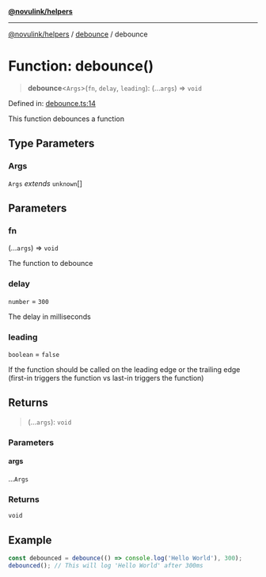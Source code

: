 [**@novulink/helpers**](../../README.md)

***

[@novulink/helpers](../../modules.md) / [debounce](../README.md) / debounce

# Function: debounce()

> **debounce**\<`Args`\>(`fn`, `delay`, `leading`): (...`args`) => `void`

Defined in: [debounce.ts:14](https://github.com/M-Media-Group/app.novu.link/blob/d43aa75d61cafdf214ab3b4b66ffcaae1fde7b4e/packages/helpers/src/debounce.ts#L14)

This function debounces a function

## Type Parameters

### Args

`Args` *extends* `unknown`[]

## Parameters

### fn

(...`args`) => `void`

The function to debounce

### delay

`number` = `300`

The delay in milliseconds

### leading

`boolean` = `false`

If the function should be called on the leading edge or the trailing edge (first-in triggers the function vs last-in triggers the function)

## Returns

> (...`args`): `void`

### Parameters

#### args

...`Args`

### Returns

`void`

## Example

```ts
const debounced = debounce(() => console.log('Hello World'), 300);
debounced(); // This will log 'Hello World' after 300ms
```
